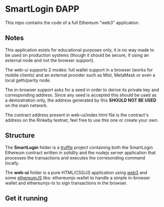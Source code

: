 # SmartLogin ÐAPP
This repo contains the code of a full Ethereum "web3" application. 

## Notes
This application exists for educational purposes only, it is no way made to be used on production systems (though it should be secure, if using an external node and not the browser support).

The web-ui supports 2 modes: full wallet support in a browser (works for mobile clients) and an external provider such as Mist, MetaMask or even a local geth/parity node.

The in-browser support asks for a seed in order to derive its private key and corresponding address. Since any seed is accepted this should be used as a demostration only, the address generated by this **SHOULD NOT BE USED** on the main network.

The contract address present in web-ui/index.html file is the contract's address on the Rinkeby testnet, feel free to use this one or create your own.

## Structure
The **SmartLogin** folder is a [truffle](http://truffleframework.com/) project containing both the SmartLogin Ethereum contract written in solidity and the nodejs server application that processes the transactions and executes the corresonding command locally.

The **web-ui** folder is a pure HTML/CSS/JS application using [web3](https://github.com/ethereum/web3.js) and some [ethereumJS](https://github.com/ethereumjs) libs: ethereumjs-wallet to handle a simple in-browser wallet and ethereumjs-tx to sign transactions in the browser.

## Get it running

